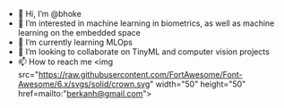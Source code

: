 <link rel="stylesheet" href="https://cdnjs.cloudflare.com/ajax/libs/font-awesome/5.15.3/css/all.min.css">

- 👋 Hi, I’m @bhoke
- 👀 I’m interested in machine learning in biometrics, as well as machine learning on the embedded space
- 🌱 I’m currently learning MLOps
- 💞️ I’m looking to collaborate on TinyML and computer vision projects
- 📫 How to reach me <img src="https://raw.githubusercontent.com/FortAwesome/Font-Awesome/6.x/svgs/solid/crown.svg" width="50" height="50" href=mailto:"berkanh@gmail.com">



<!---
bhoke/bhoke is a ✨ special ✨ repository because its `README.md` (this file) appears on your GitHub profile.
You can click the Preview link to take a look at your changes.
--->

